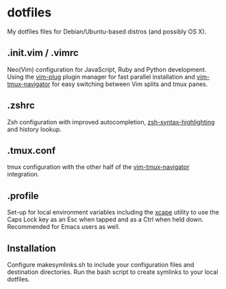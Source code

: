 # dotfiles
My dotfiles files for Debian/Ubuntu-based distros (and possibly OS X).

## .init.vim / .vimrc
Neo(Vim) configuration for JavaScript, Ruby and Python development. Using the [vim-plug](https://github.com/junegunn/vim-plug) plugin manager for fast parallel installation and [vim-tmux-navigator](https://github.com/christoomey/vim-tmux-navigator) for easy switching between Vim splits and tmux panes.

## .zshrc
Zsh configuration with improved autocompletion, [zsh-syntax-highlighting](https://github.com/zsh-users/zsh-syntax-highlighting) and history lookup.

## .tmux.conf
tmux configuration with the other half of the [vim-tmux-navigator](https://github.com/christoomey/vim-tmux-navigator) integration.

## .profile
Set-up for local environment variables including the [xcape](https://github.com/alols/xcape) utility to use the Caps Lock key as an Esc when tapped and as a Ctrl when held down. Recommended for Emacs users as well.

## Installation
Configure makesymlinks.sh to include your configuration files and destination directories. Run the bash script to create symlinks to your local dotfiles.
